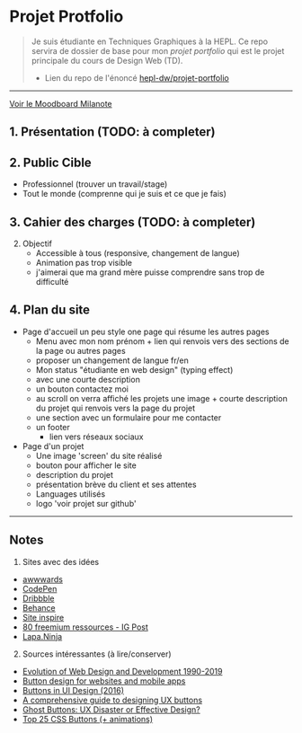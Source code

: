 # Projet Protfolio

> Je suis étudiante en Techniques Graphiques à la HEPL. Ce repo servira de dossier de base pour mon _projet portfolio_ qui est le projet principale du cours de Design Web (TD).
> * Lien du repo de l'énoncé [hepl-dw/projet-portfolio](https://github.com/hepl-dw/projet-portfolio)
***

[Voir le Moodboard Milanote](https://app.milanote.com/1Ld0M11FRplq4n?p=Qzrn0toKuX9)

## 1. Présentation (TODO: à completer)


## 2. Public Cible

- Professionnel (trouver un travail/stage)
- Tout le monde (comprenne qui je suis et ce que je fais)

## 3. Cahier des charges (TODO: à completer)

2. Objectif
    - Accessible à tous (responsive, changement de langue)
    - Animation pas trop visible
    - j'aimerai que ma grand mère puisse comprendre sans trop de difficulté



## 4. Plan du site

- Page d'accueil un peu style one page qui résume les autres pages
  - Menu avec mon nom prénom + lien qui renvois vers des sections de la page ou autres pages
  - proposer un changement de langue fr/en
  - Mon status "étudiante en web design" (typing effect)
  - avec une courte description
  - un bouton contactez moi
  - au scroll on verra affiché les projets une image + courte description du projet qui renvois vers la page du projet
  - une section avec un formulaire pour me contacter
  - un footer
    - lien vers réseaux sociaux
- Page d'un projet
  - Une image 'screen' du site réalisé
  - bouton pour afficher le site
  - description du projet
  - présentation brève du client et ses attentes
  - Languages utilisés
  - logo 'voir projet sur github'

***

## Notes

1. Sites avec des idées
  - [awwwards](https://www.awwwards.com/)
  - [CodePen](https://codepen.io/)
  - [Dribbble](https://dribbble.com/)
  - [Behance](https://www.behance.net/)
  - [Site inspire](https://www.siteinspire.com/)
  - [80 freemium ressources - IG Post](https://www.instagram.com/p/B-o8AYqAysN/?igshid=12dahniui9rw7)
  - [Lapa.Ninja](https://www.lapa.ninja/)


2. Sources intéressantes (à lire/conserver)
  - [Evolution of Web Design and Development 1990-2019](https://redstapler.co/evolution-webdev-webdesign-1990-2019/)
  - [Button design for websites and mobile apps](https://www.justinmind.com/blog/button-design-websites-mobile-apps/)
  - [Buttons in UI Design (2016)](https://gigazine.net/gsc_news/en/20160728-button-ui-design/)
  - [A comprehensive guide to designing UX buttons](https://www.invisionapp.com/inside-design/comprehensive-guide-designing-ux-buttons/)
  - [Ghost Buttons: UX Disaster or Effective Design?](https://cxl.com/blog/ghost-buttons/)
  - [Top 25 CSS Buttons (+ animations)](https://dev.to/webdeasy/top-20-css-buttons-animations-f41)
